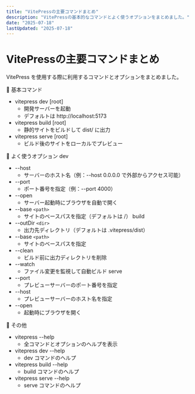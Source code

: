 ```yaml
---
title: "VitePressの主要コマンドまとめ"
description: "VitePressの基本的なコマンドとよく使うオプションをまとめました。"
date: "2025-07-18"
lastUpdated: "2025-07-18"
---
```


# VitePressの主要コマンドまとめ

VitePress を使用する際に利用するコマンドとオプションをまとめました。

🌟 基本コマンド
* vitepress dev [root]
    * 開発サーバーを起動
    * デフォルトは http://localhost:5173
* vitepress build [root]
    * 静的サイトをビルドして dist/ に出力
* vitepress serve [root]
    * ビルド後のサイトをローカルでプレビュー

🌟 よく使うオプション
dev
* --host
    * サーバーのホスト名（例：--host 0.0.0.0 で外部からアクセス可能）
* --port
    * ポート番号を指定（例：--port 4000）
* --open
    * サーバー起動時にブラウザを自動で開く
* --base `<path>`
    * サイトのベースパスを指定（デフォルトは /）
build
* --outDir `<dir>`
    * 出力先ディレクトリ（デフォルトは .vitepress/dist）
* --base `<path>`
    * サイトのベースパスを指定
* --clean
    * ビルド前に出力ディレクトリを削除
* --watch
    * ファイル変更を監視して自動ビルド
serve
* --port
    * プレビューサーバーのポート番号を指定
* --host
    * プレビューサーバーのホスト名を指定
* --open
    * 起動時にブラウザを開く

🌟 その他
* vitepress --help
    * 全コマンドとオプションのヘルプを表示
* vitepress dev --help
    * dev コマンドのヘルプ
* vitepress build --help
    * build コマンドのヘルプ
* vitepress serve --help
    * serve コマンドのヘルプ
